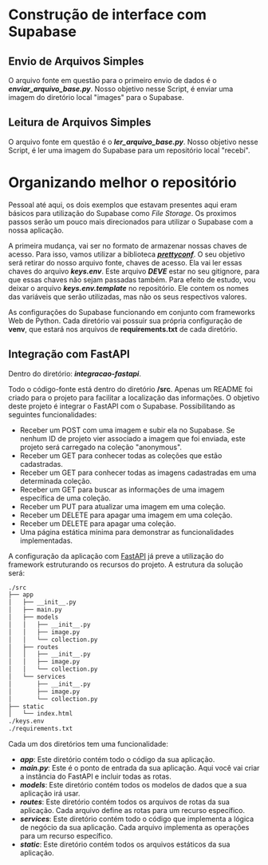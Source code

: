 # Construção de interface com Supabase

## Envio de Arquivos Simples

O arquivo fonte em questão para o primeiro envio de dados é o ***enviar_arquivo_base.py***. Nosso objetivo nesse Script, é enviar uma imagem do diretório local "images" para o Supabase.

## Leitura de Arquivos Simples

O arquivo fonte em questão é o ***ler_arquivo_base.py***. Nosso objetivo nesse Script, é ler uma imagem do Supabase para um repositório local "recebi".

# Organizando melhor o repositório

Pessoal até aqui, os dois exemplos que estavam presentes aqui eram básicos para utilização do Supabase como *File Storage*. Os proximos passos serão um pouco mais direcionados para utilizar o Supabase com a nossa aplicação.

A primeira mudança, vai ser no formato de armazenar nossas chaves de acesso. Para isso, vamos utilizar a biblioteca [***prettyconf***](https://prettyconf.readthedocs.io/en/latest/usage.html). O seu objetivo será retirar do nosso arquivo fonte, chaves de acesso. Ela vai ler essas chaves do arquivo ***keys.env***. Este arquivo ***DEVE*** estar no seu gitignore, para que essas chaves não sejam passadas também. Para efeito de estudo, vou deixar o arquivo ***keys.env.template*** no repositório. Ele contem os nomes das variáveis que serão utilizadas, mas não os seus respectivos valores.

As configurações do Supabase funcionando em conjunto com frameworks Web de Python. Cada diretório vai possuir sua própria configuração de **venv**, que estará nos arquivos de **requirements.txt** de cada diretório.

## Integração com FastAPI

Dentro do diretório: ***integracao-fastapi***.

Todo o código-fonte está dentro do diretório **/src**. Apenas um README foi criado para o projeto para facilitar a localização das informações. O objetivo deste projeto é integrar o FastAPI com o Supabase. Possibilitando as seguintes funcionalidades:
- Receber um POST com uma imagem e subir ela no Supabase. Se nenhum ID de projeto vier associado a imagem que foi enviada, este projeto será carregado na coleção "anonymous".
- Receber um GET para conhecer todas as coleções que estão cadastradas.
- Receber um GET para conhecer todas as imagens cadastradas em uma determinada coleção.
- Receber um GET para buscar as informações de uma imagem específica de uma coleção.
- Receber um PUT para atualizar uma imagem em uma coleção.
- Receber um DELETE para apagar uma imagem em uma coleção.
- Receber um DELETE para apagar uma coleção.
- Uma página estática mínima para demonstrar as funcionalidades implementadas.

A configuração da aplicação com [FastAPI](https://fastapi.tiangolo.com/) já preve a utilização do framework estruturando os recursos do projeto. A estrutura da solução será:
```sh
./src
├── app
│   ├── __init__.py
│   ├── main.py
│   ├── models
│   │   ├── __init__.py
│   │   ├── image.py
│   │   └── collection.py
│   ├── routes
│   │   ├── __init__.py
│   │   ├── image.py
│   │   └── collection.py
│   └── services
│       ├── __init__.py
│       ├── image.py
│       └── collection.py
├── static
│   └── index.html
./keys.env
./requirements.txt
```

Cada um dos diretórios tem uma funcionalidade:
- ***app***: Este diretório contém todo o código da sua aplicação.
- ***main.py***: Este é o ponto de entrada da sua aplicação. Aqui você vai criar a instância do FastAPI e incluir todas as rotas.
- ***models***: Este diretório contém todos os modelos de dados que a sua aplicação irá usar.
- ***routes***: Este diretório contém todos os arquivos de rotas da sua aplicação. Cada arquivo define as rotas para um recurso específico.
- ***services***: Este diretório contém todo o código que implementa a lógica de negócio da sua aplicação. Cada arquivo implementa as operações para um recurso específico.
- ***static***: Este diretório contém todos os arquivos estáticos da sua aplicação.

